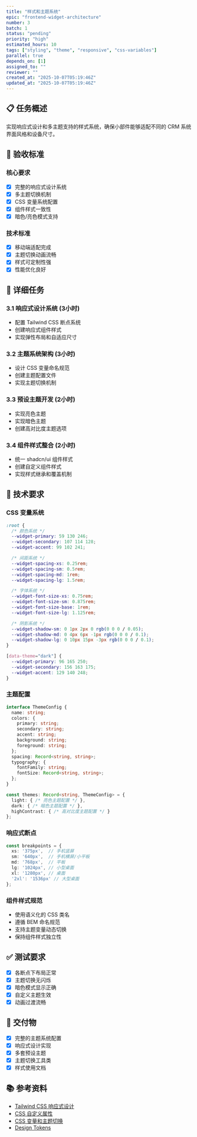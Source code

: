 ```yaml
---
title: "样式和主题系统"
epic: "frontend-widget-architecture"
number: 3
batch: 1
status: "pending"
priority: "high"
estimated_hours: 10
tags: ["styling", "theme", "responsive", "css-variables"]
parallel: true
depends_on: [1]
assigned_to: ""
reviewer: ""
created_at: "2025-10-07T05:19:46Z"
updated_at: "2025-10-07T05:19:46Z"
---
```


## 📋 任务概述

实现响应式设计和多主题支持的样式系统，确保小部件能够适配不同的 CRM 系统界面风格和设备尺寸。

## 🎯 验收标准

### 核心要求
- [x] 完整的响应式设计系统
- [x] 多主题切换机制
- [x] CSS 变量系统配置
- [x] 组件样式一致性
- [x] 暗色/亮色模式支持

### 技术标准
- [x] 移动端适配完成
- [x] 主题切换动画流畅
- [x] 样式可定制性强
- [x] 性能优化良好

## 📝 详细任务

### 3.1 响应式设计系统 (3小时)
- 配置 Tailwind CSS 断点系统
- 创建响应式组件样式
- 实现弹性布局和自适应尺寸

### 3.2 主题系统架构 (3小时)
- 设计 CSS 变量命名规范
- 创建主题配置文件
- 实现主题切换机制

### 3.3 预设主题开发 (2小时)
- 实现亮色主题
- 实现暗色主题
- 创建高对比度主题选项

### 3.4 组件样式整合 (2小时)
- 统一 shadcn/ui 组件样式
- 创建自定义组件样式
- 实现样式继承和覆盖机制

## 🔧 技术要求

### CSS 变量系统
```css
:root {
  /* 颜色系统 */
  --widget-primary: 59 130 246;
  --widget-secondary: 107 114 128;
  --widget-accent: 99 102 241;

  /* 间距系统 */
  --widget-spacing-xs: 0.25rem;
  --widget-spacing-sm: 0.5rem;
  --widget-spacing-md: 1rem;
  --widget-spacing-lg: 1.5rem;

  /* 字体系统 */
  --widget-font-size-xs: 0.75rem;
  --widget-font-size-sm: 0.875rem;
  --widget-font-size-base: 1rem;
  --widget-font-size-lg: 1.125rem;

  /* 阴影系统 */
  --widget-shadow-sm: 0 1px 2px 0 rgb(0 0 0 / 0.05);
  --widget-shadow-md: 0 4px 6px -1px rgb(0 0 0 / 0.1);
  --widget-shadow-lg: 0 10px 15px -3px rgb(0 0 0 / 0.1);
}

[data-theme="dark"] {
  --widget-primary: 96 165 250;
  --widget-secondary: 156 163 175;
  --widget-accent: 129 140 248;
}
```

### 主题配置
```typescript
interface ThemeConfig {
  name: string;
  colors: {
    primary: string;
    secondary: string;
    accent: string;
    background: string;
    foreground: string;
  };
  spacing: Record<string, string>;
  typography: {
    fontFamily: string;
    fontSize: Record<string, string>;
  };
}

const themes: Record<string, ThemeConfig> = {
  light: { /* 亮色主题配置 */ },
  dark: { /* 暗色主题配置 */ },
  highContrast: { /* 高对比度主题配置 */ }
};
```

### 响应式断点
```typescript
const breakpoints = {
  xs: '375px',  // 手机竖屏
  sm: '640px',  // 手机横屏/小平板
  md: '768px',  // 平板
  lg: '1024px', // 小型桌面
  xl: '1280px', // 桌面
  '2xl': '1536px' // 大型桌面
};
```

### 组件样式规范
- 使用语义化的 CSS 类名
- 遵循 BEM 命名规范
- 支持主题变量动态切换
- 保持组件样式独立性

## ✅ 测试要求

- [x] 各断点下布局正常
- [x] 主题切换无闪烁
- [x] 暗色模式显示正确
- [x] 自定义主题生效
- [x] 动画过渡流畅

## 🚀 交付物

- [x] 完整的主题系统配置
- [x] 响应式设计实现
- [x] 多套预设主题
- [x] 主题切换工具类
- [x] 样式使用文档

## 📚 参考资料

- [Tailwind CSS 响应式设计](https://tailwindcss.com/docs/responsive-design)
- [CSS 自定义属性](https://developer.mozilla.org/en-US/docs/Web/CSS/--*)
- [CSS 变量和主题切换](https://web.dev/building-a-theme-switch-component/)
- [Design Tokens](https://designsystemsrepo.com/design-tokens/)
